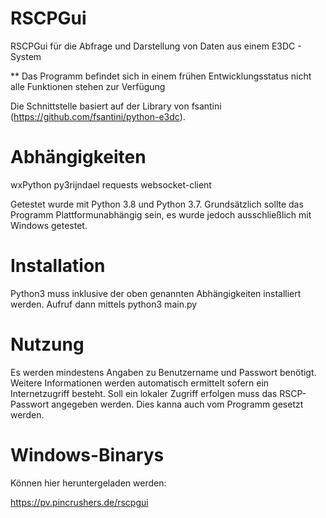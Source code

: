 # RSCPGui
RSCPGui für die Abfrage und Darstellung von Daten aus einem E3DC - System

** Das Programm befindet sich in einem frühen Entwicklungsstatus nicht alle Funktionen stehen zur Verfügung

Die Schnittstelle basiert auf der Library von fsantini (https://github.com/fsantini/python-e3dc).

# Abhängigkeiten

wxPython
py3rijndael
requests
websocket-client

Getestet wurde mit Python 3.8 und Python 3.7.
Grundsätzlich sollte das Programm Plattformunabhängig sein, es wurde jedoch ausschließlich mit Windows getestet.

# Installation
Python3 muss inklusive der oben genannten Abhängigkeiten installiert werden.
Aufruf dann mittels python3 main.py

# Nutzung

Es werden mindestens Angaben zu Benutzername und Passwort benötigt. 
Weitere Informationen werden automatisch ermittelt sofern ein Internetzugriff besteht.
Soll ein lokaler Zugriff erfolgen muss das RSCP-Passwort angegeben werden. 
Dies kanna auch vom Programm gesetzt werden.

# Windows-Binarys

Können hier heruntergeladen werden:

https://pv.pincrushers.de/rscpgui
